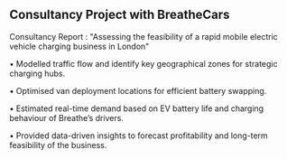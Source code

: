 ## Consultancy Project with BreatheCars
Consultancy Report : "Assessing the feasibility of a rapid mobile electric vehicle charging business in London"

• Modelled traffic flow and identify key geographical zones for strategic charging hubs.

• Optimised van deployment locations for efficient battery swapping.

• Estimated real-time demand based on EV battery life and charging behaviour of Breathe’s drivers.

• Provided data-driven insights to forecast profitability and long-term feasibility of the business.
